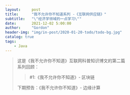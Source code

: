 ```yaml
---
layout:     post
title:      "我不允许你不知道系列 -《互联网供应链》"
subtitle:   "\"经济学领域的一点学习\""
date:       2021-12-02 5:00:00
author:     "Gordon"
header-img: "img/in-post/2020-01-20-todo/todo-bg.jpg"
catalog: true
tags:
    - Java
---
```


> 这是《我不允许你不知道》互联网科普知识博文的第二篇   
> 系列回顾：
>>  #1:《我不允许你不知道》- 区块链   	
>
> 下期预告：《我不允许你不知道》- 边缘计算



